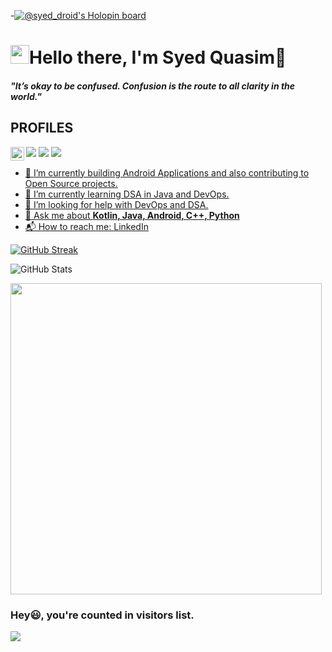 -[![@syed_droid's Holopin board](https://holopin.me/syed_droid)](https://holopin.io/@syed_droid)

<p>
  <h1 align="left"><img src="https://emojis.slackmojis.com/emojis/images/1531849430/4246/blob-sunglasses.gif?1531849430" width="30"/><b>Hello there, I'm Syed Quasim👋</b></h1>
</p>

<p>
  <h4 align="left"><b><i>"It’s okay to be confused. Confusion is the route to all clarity in the world."</i></b></h4>
</p>

## PROFILES

<p>
<a href="https://www.linkedin.com/in/syedmdquasim-3008/"><img src="https://img.shields.io/badge/LinkedIn-0077B5?style=for-the-badge&logo=linkedin&logoColor=white"></a>
<a href="mailto:smquasim016@gmail.com"><img src="https://img.shields.io/badge/Gmail-D14836?style=for-the-badge&logo=gmail&logoColor=white"></a>
<a href="https://twitter.com/iam_quasim"><img src="https://img.shields.io/badge/Twitter-1DA1F2?style=for-the-badge&logo=twitter&logoColor=white"></a> 
  <a href="https://discord.com/channels/@me/Quasim#0851">
  <img align="left" alt="Quasim's Discord" width="22px" src="https://raw.githubusercontent.com/peterthehan/peterthehan/master/assets/discord.svg" />
    
</p>

- 🔭 I’m currently building Android Applications and also contributing to Open Source projects.<br>
- 🌱 I’m currently learning DSA in Java and DevOps.<br>
- 🤔 I’m looking for help with DevOps and DSA.<br>
- 💬 Ask me about **Kotlin, Java, Android, C++, Python**
- 📬 How to reach me: <a href="www.linkedin.com/in/syedmdquasim-3008"> LinkedIn </a>

[![GitHub Streak](http://github-readme-streak-stats.herokuapp.com?user=HawkItzme&theme=aura&date_format=j%20M%5B%20Y%5D)](https://git.io/streak-stats)

![GitHub Stats](https://github-readme-stats.vercel.app/api?username=HawkItzme&theme=aura&show_icons=true)

<div align="left">
<img src="https://github-readme-stats.vercel.app/api/top-langs/?username=HawkItzme&layout=compact&theme=aura&count_private=true" /width=498>
</div>

### Hey😃, you're counted  in visitors list. 

  <img src="https://profile-counter.glitch.me/HawkItzme/count.svg" />
</div>

<!---
HawkItzme/HawkItzme is a ✨ special ✨ repository because its `README.md` (this file) appears on your GitHub profile.
You can click the Preview link to take a look at your changes.
--->
